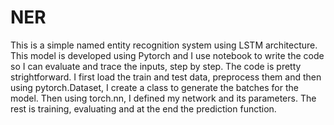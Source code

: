 # NER
This is a simple named entity recognition system using LSTM architecture. This model is developed using Pytorch and I use notebook to write the code so I can
evaluate and trace the inputs, step by step. 
The code is pretty strightforward. I first load the train and test data, preprocess them and then using pytorch.Dataset, I create a class to generate the batches
for the model. Then using torch.nn, I defined my network and its parameters. The rest is training, evaluating and at the end the prediction function. 


